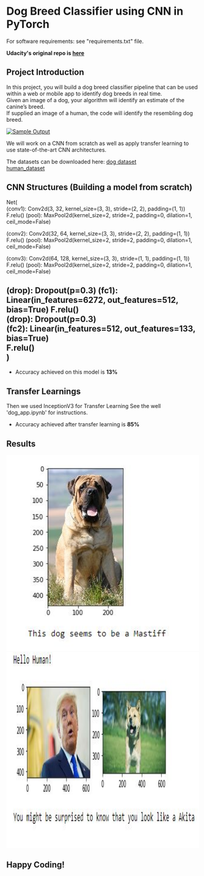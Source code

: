 # Dog Breed Classifier using CNN in PyTorch

For software requirements: see "requirements.txt" file.

**Udacity's original repo is [here](https://github.com/udacity/deep-learning-v2-pytorch/tree/master/project-dog-classification)**



## Project Introduction

In this project, you will build a dog breed classifier pipeline that can be used within a web or mobile app to identify dog breeds in real time.  
Given an image of a dog, your algorithm will  identify an estimate of the canine’s breed.  
If supplied an image of a  human, the code will identify the resembling dog breed.  

[![Sample Output](https://github.com/udacity/deep-learning-v2-pytorch/raw/master/project-dog-classification/images/sample_dog_output.png)](https://github.com/udacity/deep-learning-v2-pytorch/blob/master/project-dog-classification/images/sample_dog_output.png)

We will work on a CNN from scratch as well as apply transfer learning to use state-of-the-art CNN architectures.  


The datasets can be downloaded here:
[dog dataset](https://s3-us-west-1.amazonaws.com/udacity-aind/dog-project/dogImages.zip)   
[human_dataset](https://s3-us-west-1.amazonaws.com/udacity-aind/dog-project/lfw.zip)  

## CNN Structures (Building a model from scratch)

Net(  
  (conv1): Conv2d(3, 32, kernel_size=(3, 3), stride=(2, 2), padding=(1, 1))
  F.relu()
  (pool): MaxPool2d(kernel_size=2, stride=2, padding=0, dilation=1, ceil_mode=False)
  
  (conv2): Conv2d(32, 64, kernel_size=(3, 3), stride=(2, 2), padding=(1, 1))
  F.relu()
  (pool): MaxPool2d(kernel_size=2, stride=2, padding=0, dilation=1, ceil_mode=False)
  
  (conv3): Conv2d(64, 128, kernel_size=(3, 3), stride=(1, 1), padding=(1, 1))
  F.relu()
  (pool): MaxPool2d(kernel_size=2, stride=2, padding=0, dilation=1, ceil_mode=False)
  
  (drop): Dropout(p=0.3)
  (fc1): Linear(in_features=6272, out_features=512, bias=True)
  F.relu()  
  (drop): Dropout(p=0.3)  
  (fc2): Linear(in_features=512, out_features=133, bias=True)  
  F.relu()  
)  
-----    

-	Accuracy achieved on this model is **13%**  


## Transfer Learnings

Then we used InceptionV3 for Transfer Learning
See the well 'dog_app.ipynb' for instructions.  

- Accuracy achieved after transfer learning is **85%**


## Results  

<img src="my_images/matiff.JPG" height="512" width="512">
<img src="my_images/trump.JPG" height="512" width="512">


## Happy Coding!
